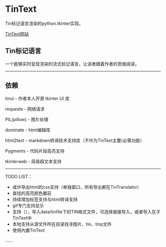 # TinText

Tin标记语言渲染的python.tkinter实现。

[TinText网站](https://tintext.smart-space.com.cn/)

## Tin标记语言

一个能够实时呈现渲染的流式标记语言，让读者跟着作者的思维阅读。

---

## 依赖

tinui - 作者本人开源 tkinter UI 库

requests - 网络请求

PIL(pillow) - 图片处理

dominate - html编辑库

html2text - markdown转译技术支持库（不作为TinText主要/必需功能）

Pygments - 代码片段高亮支持

tkinterweb - 简易超文本支持

---

TODO LIST：

- 或许导出html的css支持（单独窗口，所有导出都在TinTranslator）
- 查找的高亮颜色置前
- 持续增加标签支持与html转译支持
- gif专门支持显示
- 支持<tinfile>（<tinf>），导入data/tinfile下的TIN格式文件，可选择直接导入，或者导入在子TinText中
- 本地支持从源文件所在目录找寻图片、tin、tinp文件
- <n>使用内置TinText

……

